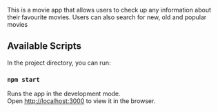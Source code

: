 This is a movie app that allows users to check up any information about their favourite movies. Users can also search for new, old and popular movies

## Available Scripts

In the project directory, you can run:

### `npm start`

Runs the app in the development mode.<br />
Open [http://localhost:3000](http://localhost:3000) to view it in the browser.

